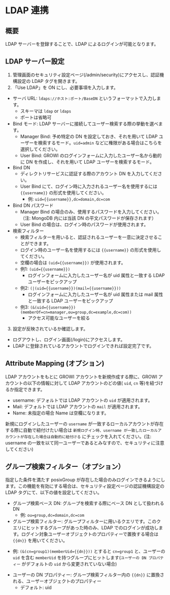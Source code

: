 # LDAP 連携

## 概要
LDAP サーバーを登録することで、LDAP によるログインが可能となります。

## LDAP サーバー設定
1. 管理画面のセキュリティ設定ページ(/admin/security)にアクセスし、認証機構設定の LDAP タグを開きます。
2. 「Use LDAP」を ON にし、必要事項を入力します。
  - サーバ URL: `ldaps://ホスト:ポート/BaseDN` というフォーマットで入力します。
    - スキーマは `ldap` or `ldaps`
    - ポートは省略可
  - Bind モード: LDAP サーバーに接続してユーザー検索する際の挙動を選べます。
    - Manager Bind: 予め特定の DN を設定しておき、それを用いて LDAP ユーザーを検索するモード。`uid=admin` などに権限がある場合はこちらを選択してください。
    - User Bind: GROWI のログインフォームに入力したユーザー名から動的に DN を作成し、それを用いて LDAP ユーザーを検索するモード。
  - Bind DN
    - ディレクトリサービスに認証する際のアカウント DN を入力してください。
    - User Bind にて、ログイン時に入力されるユーザー名を使用するには `{{username}}` の形式を使用してください。
      - 例: `uid={{username}},dc=domain,dc=com`
  - Bind DN パスワード
    - Manager Bind の場合のみ、使用するパスワードを入力してください。（注: MongoDB 内には当該 DN の平文パスワードが保存されます）
    - User Bind の場合は、ログイン時のパスワードが使用されます。
  - 検索フィルター
    - 検索フィルターを用いると、認証されるユーザーを一意に決定させることができます。
    - ログイン時のユーザー名を使用するには `{{username}}` の形式を使用してください。
    - 空欄の場合は `(uid={{username}})` が使用されます。
    - 例1: `(uid={{username}})`
      - ログインフォームに入力したユーザー名が uid 属性と一致する LDAP ユーザーをピックアップ
    - 例2: `(|(uid={{username}})(mail={{username}}))`
      - ログインフォームに入力したユーザー名が uid 属性または mail 属性と一致する LDAP ユーザーをピックアップ
    - 例3: `(&(uid={{username}})(memberOf=cn=manager,ou=group,dc=example,dc=com))`
      - アクセス可能なユーザーを絞る
3. 設定が反映されているか確認します。
  - ログアウトし、ログイン画面(/login)にアクセスします。
  - LDAP に登録されているアカウントでログインできれば設定完了です。

## Attribute Mapping (オプション)
LDAP アカウントをもとに GROWI アカウントを新規作成する際に、GROWI アカウントの以下の情報に対して LDAP アカウントのどの値( `uid`, `cn` 等)を紐づけるか指定できます。

- username: デフォルトでは LDAP アカウントの `uid` が適用されます。
- Mail: デフォルトでは LDAP アカウントの `mail` が適用されます。
- Name: 未指定の場合 Name は空欄になります。

<!-- textlint-disable weseek/sentence-length -->
新規にログインしたユーザーの `username` が一致するローカルアカウントが存在する際に自動で紐付けたい場合は `新規ログイン時、username が一致したローカルアカウントが存在した場合は自動的に紐付ける` にチェックを入れてください。(注: username の一致を以て同一ユーザーであるとみなすので、セキュリティに注意してください)
<!-- textlint-enable weseek/sentence-length -->

## グループ検索フィルター（オプション）
指定した条件を満たす posixGroup が存在した場合のみログインできるようにします。この機能を有効にする場合は、セキュリティ設定ページの認証機構設定の LDAP タグにて、以下の値を設定してください。

- グループ検索ベース DN: グループを検索する際にベース DN として扱われる DN
  - 例: `ou=group,dc=domain,dc=com`
- グループ検索フィルター: グループフィルターに用いるクエリです。このクエリにヒットするグループがあった時のみ、LDAP でのログインが成功します。ログイン対象ユーザーオブジェクトのプロパティーで置換する場合は `{{dn}}` を用いてください。
<!-- textlint-disable weseek/sentence-length -->
  - 例: `(&(cn=group1)(memberUid={{dn}}))` とすると `cn=group1` と、ユーザーの `uid` を含む `memberUid` を持つグループにヒットします(`ユーザーの DN プロパティー` がデフォルトの `uid` から変更されていない場合)
<!-- textlint-enable weseek/sentence-length -->
- ユーザーの DN プロパティー: グループ検索フィルター内の `{{dn}}` に置換される、ユーザーオブジェクトのプロパティー
  - デフォルト: uid
